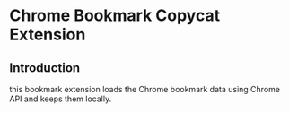 # Chrome Bookmark Copycat Extension

## Introduction

this bookmark extension loads the Chrome bookmark data using Chrome API and keeps them locally.
